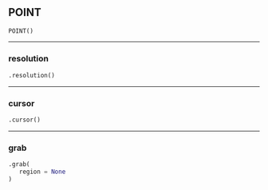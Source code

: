 #


## POINT
```python 
POINT()
```



----


### resolution
```python
.resolution()
```


----


### cursor
```python
.cursor()
```


----


### grab
```python
.grab(
   region = None
)
```

